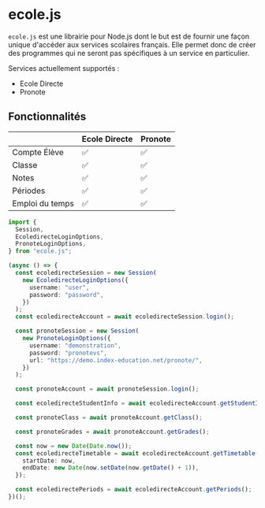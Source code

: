 # ecole.js

`ecole.js` est une librairie pour Node.js dont le but est de fournir une façon unique d'accéder aux services scolaires français. Elle permet donc de créer des programmes qui ne seront pas spécifiques à un service en particulier.

Services actuellement supportés : 
* Ecole Directe
* Pronote

## Fonctionnalités

|                 | Ecole Directe | Pronote |
| --------------- | ------------- | ------- |
| Compte Élève    | ✅             | ✅       |
| Classe          | ✅             | ✅       |
| Notes           | ✅             | ✅       |
| Périodes        | ✅             | ✅       |
| Emploi du temps | ✅             | ✅       |


```typescript
import {
  Session,
  EcoledirecteLoginOptions,
  PronoteLoginOptions,
} from "ecole.js";

(async () => {
  const ecoledirecteSession = new Session(
    new EcoledirecteLoginOptions({
      username: "user",
      password: "password",
    })
  );
  const ecoledirecteAccount = await ecoledirecteSession.login();

  const pronoteSession = new Session(
    new PronoteLoginOptions({
      username: "demonstration",
      password: "pronotevs",
      url: "https://demo.index-education.net/pronote/",
    })
  );

  const pronoteAccount = await pronoteSession.login();

  const ecoledirecteStudentInfo = await ecoledirecteAccount.getStudentInfo();

  const pronoteClass = await pronoteAccount.getClass();

  const pronoteGrades = await pronoteAccount.getGrades();

  const now = new Date(Date.now());
  const ecoledirecteTimetable = await ecoledirecteAccount.getTimetable({
    startDate: now,
    endDate: new Date(now.setDate(now.getDate() + 1)),
  });

  const ecoledirectePeriods = await ecoledirecteAccount.getPeriods();
})();
```
